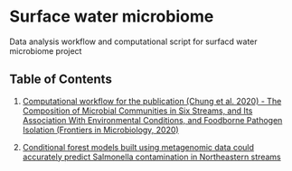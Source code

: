 # Surface water microbiome

Data analysis workflow and computational script for surfacd water microbiome project

## Table of Contents 
1. [Computational workflow for the publication (Chung et al. 2020) - The Composition of Microbial Communities in Six Streams, and Its Association With Environmental Conditions, and Foodborne Pathogen Isolation (Frontiers in Microbiology, 2020)](https://github.com/tuc289/SurfaceWaterMicrobiome/tree/master/Year1#readme)

2. [Conditional forest models built using metagenomic data could accurately predict Salmonella contamination in Northeastern streams](https://github.com/tuc289/SurfaceWaterMicrobiome/Year2/README.md)

